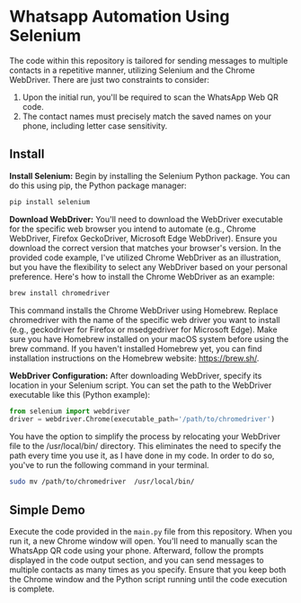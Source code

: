 # Whatsapp Automation Using Selenium

The code within this repository is tailored for sending messages to multiple contacts in a repetitive manner, utilizing Selenium and the Chrome WebDriver. There are just two constraints to consider:
1. Upon the initial run, you'll be required to scan the WhatsApp Web QR code.
2. The contact names must precisely match the saved names on your phone, including letter case sensitivity.

## Install

<b>Install Selenium:</b> Begin by installing the Selenium Python package. You can do this using pip, the Python package manager:
```bash
pip install selenium
```
<b>Download WebDriver:</b> You'll need to download the WebDriver executable for the specific web browser you intend to automate (e.g., Chrome WebDriver, Firefox GeckoDriver, Microsoft Edge WebDriver). Ensure you download the correct version that matches your browser's version. In the provided code example, I've utilized Chrome WebDriver as an illustration, but you have the flexibility to select any WebDriver based on your personal preference.
Here's how to install the Chrome WebDriver as an example:
```bash
brew install chromedriver
```
This command installs the Chrome WebDriver using Homebrew. Replace chromedriver with the name of the specific web driver you want to install (e.g., geckodriver for Firefox or msedgedriver for Microsoft Edge).
Make sure you have Homebrew installed on your macOS system before using the brew command. If you haven't installed Homebrew yet, you can find installation instructions on the Homebrew website: https://brew.sh/.

<b>WebDriver Configuration:</b> After downloading WebDriver, specify its location in your Selenium script. You can set the path to the WebDriver executable like this (Python example):
```python
from selenium import webdriver
driver = webdriver.Chrome(executable_path='/path/to/chromedriver')
```
You have the option to simplify the process by relocating your WebDriver file to the /usr/local/bin/ directory. This eliminates the need to specify the path every time you use it, as I have done in my code. In order to do so, you've to run the following command in your terminal.
```bash
sudo mv /path/to/chromedriver  /usr/local/bin/
```

## Simple Demo

Execute the code provided in the `main.py` file from this repository. When you run it, a new Chrome window will open. You'll need to manually scan the WhatsApp QR code using your phone. Afterward, follow the prompts displayed in the code output section, and you can send messages to multiple contacts as many times as you specify. Ensure that you keep both the Chrome window and the Python script running until the code execution is complete.
